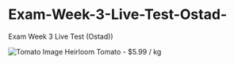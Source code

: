 # Exam-Week-3-Live-Test-Ostad-
Exam Week 3 Live Test (Ostad))


![Tomato Image](Screenshot(2).png)
Heirloom Tomato - $5.99 / kg


